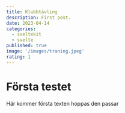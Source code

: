 ```yaml
---
title: Klubbtävling
description: First post.
date: 2023-04-14
categories:
  - sveltekit
  - svelte
published: true
image: '/images/traning.jpeg'
rating: 1
---
```


# Första testet

Här kommer första texten hoppas den passar
